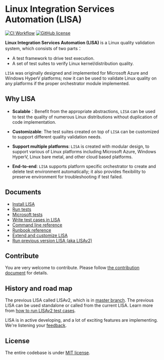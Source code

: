 # Linux Integration Services Automation (LISA)

[![CI
Workflow](https://github.com/microsoft/lisa/workflows/CI%20Workflow/badge.svg?branch=main)](https://github.com/microsoft/lisa/actions?query=workflow%3A%22CI+Workflow+for+LISAv3%22+event%3Apush+branch%3Amain)
[![GitHub
license](https://img.shields.io/github/license/microsoft/lisa)](https://github.com/microsoft/lisa/blob/main/LICENSE)

**Linux Integration Services Automation (LISA)** is a Linux quality validation system,
which consists of two parts：

* A test framework to drive test execution.
* A set of test suites to verify Linux kernel/distribution quality.

`LISA` was originally designed and implemented for Microsoft Azure and 
Windows HyperV platforms; now it can be used to validate Linux quality on 
any platforms if the proper orchestrator module implemented.

## Why LISA

* **Scalable**：Benefit from the appropriate abstractions, `LISA` can be used 
to test the quality of numerous Linux distributions without duplication of code 
implementation.

* **Customizable**: The test suites created on top of `LISA` can be customized 
to support different quality validation needs. 

* **Support multiple platforms**: `LISA` is created with modular design, to 
support various of Linux platforms including Microsoft Azure, Windows HyperV, 
Linux bare metal, and other cloud based platforms. 

* **End-to-end**: `LISA` supports platform specific orchestrator to create and 
delete test environment automatically; it also provides flexibility to preserve 
environment for troubleshooting if test failed.

## Documents

* [Install LISA](docs/install.md)
* [Run tests](docs/run.md)
* [Microsoft tests](docs/microsoft_tests.md)
* [Write test cases in LISA](docs/write_case.md)
* [Command line reference](docs/command_line.md)
* [Runbook reference](docs/runbook.md)
* [Extend and customize LISA](docs/extension.md)
* [Run previous version LISA (aka LISAv2)](docs/run_legacy.md)

## Contribute

You are very welcome to contribute. Please follow [the contribution
document](docs/contributing.md) for details.

## History and road map

The previous LISA called LISAv2, which is in [master
branch](https://github.com/microsoft/lisa/tree/master). The previous LISA can be
used standalone or called from the current LISA. Learn more from [how to run
LISAv2 test cases](docs/run_legacy.md).

LISA is in active developing, and a lot of exciting features are implementing.
We're listening your [feedback](https://github.com/microsoft/lisa/issues/new).

## License

The entire codebase is under [MIT license](LICENSE).
